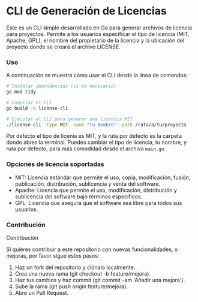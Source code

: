 # CLI de Generación de Licencias

Este es un CLI simple desarrollado en Go para generar archivos de licencia para proyectos. Permite a los usuarios especificar el tipo de licencia (MIT, Apache, GPL), el nombre del propietario de la licencia y la ubicación del proyecto donde se creará el archivo LICENSE.

### Uso

A continuación se muestra cómo usar el CLI desde la línea de comandos:

```bash
# Instalar dependencias (si es necesario)
go mod tidy

# Compilar el CLI
go build -o license-cli

# Ejecutar el CLI para generar una licencia MIT
./license-cli -type MIT -name "Tu Nombre" -path /ruta/a/tu/proyecto
```

Por defecto el tipo de licenia es MIT, y la ruta por defecto es la carpeta donde abres la terminal. Puedes cambiar el tipo de licencia, tu nombre, y ruta por defecto, para más comodidad desde el archivo `main.go`.

### Opciones de licencia soportadas
- MIT: Licencia estándar que permite el uso, copia, modificación, fusión, publicación, distribución, sublicencia y venta del software.
- Apache: Licencia que permite el uso, modificación, distribución y sublicencia del software bajo términos específicos.
- GPL: Licencia que asegura que el software sea libre para todos sus usuarios.

### Contribución
Contribución

Si quieres contribuir a este repositorio con nuevas funcionalidades, o mejoras, por favor sigue estos pasos:

1. Haz un fork del repositorio y clónalo localmente.
2. Crea una nueva rama (git checkout -b feature/mejora).
3. Haz tus cambios y haz commit (git commit -am 'Añadir una mejora').
4. Sube la rama (git push origin feature/mejora).
5. Abre un Pull Request.
